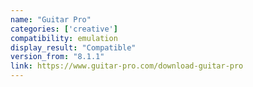 ```yaml
---
name: "Guitar Pro"
categories: ['creative']
compatibility: emulation
display_result: "Compatible"
version_from: "8.1.1"
link: https://www.guitar-pro.com/download-guitar-pro
---
```


